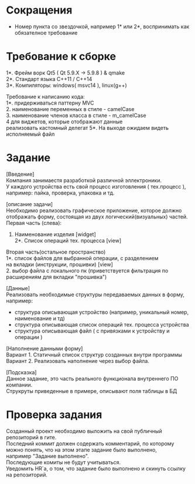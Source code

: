 # Сокращения
- Номер пункта со звездочкой, например 1* или 2*,
воспринимать как обязателное требование

# Требование к сборке

1*. Фрейм ворк Qt5 ( Qt 5.9.X -> 5.9.8 ) & qmake \
2*. Стандарт языка С++11 / С++14 \
3*. Компиляторы: windows( msvc14 ), linux(g++)

Требование к написанию кода: \
1*. придерживаться паттерну MVC \
2. наименование переменных в стиле - camelCase \
3. наименование членов класса в стиле - m_camelCase \
4 для виджетов, которые отображают данные \
реализовать кастомный делегат
5*. На выходе ожидаем видеть исполняемый файл

# Задание

[Введение] \
Компания занимаестя разработкой различной эллектроники. \
У каждого устройства есть свой процесс изготовления ( тех.процесс ), \
например: пайка, проверка, упаковка и тд.

[описание задачи] \
Необходимо реализовать графическое приложение, которое должно отображать форму, состоящая из двух логический(визуальных) частей. \
Первая часть (слева):
1. Наименование изделия [widget] \
2*. Список операций тех. процесса [view]

Вторая часть(остальное пространство) \
1*. список файлов для выбранной операции, с разделением \
на вкладки (инструкции, прошивки) [view] \
2. выбор файла с локального пк (приветствуется фильтрация по расширениям для вкладки "прошивка")

[Данные] \
Реализовать необходимые структуры передаваемых данных в форму, например:
- структура описывающая устройство (например, уникальный номер, наименование и тд)
- структура описывающая список операций тех. процесса устройства
- структура описывающая файл ( с привязками к устройству и операции )

[Наполнение данными форму] \
Вариант 1. Статичный список структур созданных внутри программы \
Вариант 2. Реализовать наполнение через выбор файла.

[Подсказка] \
Данное задание, это часть реального функционала внутреннего ПО компании. \
Струкруты приведенные в примере, описывают поля таблицы в БД

# Проверка задания

Созданный проект необходимо выложить на свой публичный репозиторий в гите. \
Последний коммит должен содержать комментарий, по которому можно понять, что на этом этапе задание было выполнено, \
например "Задание выполнено". \
Последующие комиты не будут учитываться. \
Уведомить HR`а, о том, что задание было выполнено и скинуть ссылку на репозиторий.
